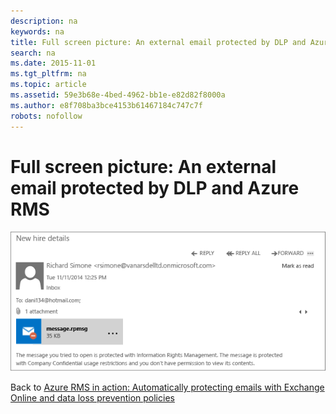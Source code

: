 ```yaml
---
description: na
keywords: na
title: Full screen picture: An external email protected by DLP and Azure RMS
search: na
ms.date: 2015-11-01
ms.tgt_pltfrm: na
ms.topic: article
ms.assetid: 59e3b68e-4bed-4962-bb1e-e82d82f8000a
ms.author: e8f708ba3bce4153b61467184c747c7f
robots: nofollow
---
```

# Full screen picture: An external email protected by DLP and Azure RMS
![](../Image/AzRMS_DLPProtectedEmail.png)

Back to [Azure RMS in action: Automatically protecting emails with Exchange Online and data loss prevention policies](http://technet.microsoft.com/library/jj585026.aspx)

